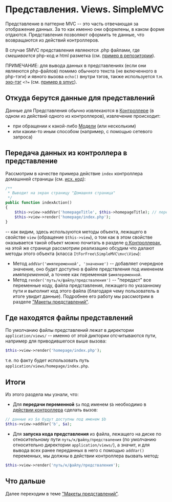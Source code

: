 
# Представления. Views. SimpleMVC

Представление в паттерне MVC -- это часть отвечающая за отображение данных. За то как именно они оформлены, в каком форме отдаются. Представления позволяют оформить те данные, что возвращаются из действий контроллеров.

В случае SMVC представления являеются .php файлами, где _смешивается_ php-код и html разметка (см. [пример в репозитории](https://github.com/it-for-free/SimpleMVC-example/blob/master/application/views/homepage/index.php#L1)).

ПРИМЕЧАНИЕ: для вывода данных в представлениях (если они являеются php-файлов) помимо обычного текста (не включенного в php-тэги) и явного вызова `echo()` внутри тэгов, также используется т.н. [эхо-тэг](https://www.php.net/manual/ru/language.basic-syntax.phptags.php#language.basic-syntax.phptags) `<?=` (см. [ пример в smvc](https://github.com/it-for-free/SimpleMVC-example/blob/master/application/views/note/index.php#L1)).

## Откуда берутся данные для представлений

Данные для Представления обычно извлекаются в [Контроллере](Controllers.md) (в одном из действий одного из контроллеров), извлечение происходит:
* при обращении к какой-либо [Модели](Models.md) (или нескольким) 
* или каким-то иным способом (например, с помощью сетевого запроса)

## Передача данных из контроллера в представление

Рассмотрим в качестве примера действие `index` контроллера домашнней страницы (см. [исх. код](https://github.com/it-for-free/SimpleMVC-example/blob/master/application/controllers/HomepageController.php#L1)):
```php
/**
 * Выводит на экран страницу "Домашняя страница"
 */
public function indexAction()
{
    $this->view->addVar('homepageTitle', $this->homepageTitle); // передаём переменную по view
    $this->view->render('homepage/index.php');
}
```
-- как видим, здесь используются методы объекта, лежащего в свойстве `view` (обращение `$this->view`), о том как в этом свойстве оказывается такой объект можно почитать в разделе [о Контроллерах](Controllers.md), на этой же странице рассмотрим реализацию обсудим что далают методы этого объекта (класса `ItForFree\SimpleMVC\mvc\View`):

* Метод `addVar('имяпеременной', 'значение')` -- добавляет очередное значение, оно будет доступно в файле предствления под имененем _имяпеременной_, а точнее как  переменная `$имяпеременной`.
* Метод `render('путь/к/файлу/предстваления')` -- "передаст" все переменные коду, файла представления, лежащего по указанному пути и выполнит код этого файла (благодаря чему пользователь в итоге увидит данные). Подробнее его работу мы рассмотрим в разделе ["Макеты представлений"](Templates.md).

## Где находятся файлы представлений

По умолчанию файлы представлений лежат в директории `application/views/`
-- именно от этой диктории отсчитываются пути, например для приводившегося выше вызова:
```php
$this->view->render('homepage/index.php');
```

т.е. по факту будет использовать путь `application/views/homepage/index.php`.

## Итоги

Из этого раздела мы узнали, что:
* Для **передачи переменной** `$a` под именем `$b`  необходимо в [действии контроллера](Controllers.md) сделать вызов:
```php
// данные из $a будут доступны под именем $b
$this->view->addVar('b', $a);
```
* Для **запуска кода представления** из файла, лежащего на диске по относительному пути `путь/к/файлу/предстваления` (по умолчанию относительно директории `application/views/`), а значит, и для вывода всех ранее переданных в него с помощью `addVar()` переменных, мы должны  в действии контроллера вызвать метод:
```php
$this->view->render('путь/к/файлу/предстваления');
```
## Что дальше

Далее переходим в теме ["Макеты представлений"](Layouts.md).






